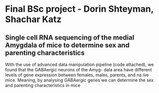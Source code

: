 # Final BSc project - Dorin Shteyman, Shachar Katz
## Single cell RNA sequencing of the medial Amygdala of mice to determine sex and parenting characteristics  
With the use of advanced data manipulation pipeline (code attached), we found that the GABAergic neurons of the Amyg-
dala area have different levels of gene expression between females,
males, parents, and na ̈ıve mice. 
Meaning, by analysing GABAergic genes we can determine the sex and parenting characteristics in mice
